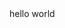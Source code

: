 <html>
    <head>
      <title>
        soap
        </title
      </head>
      <body>
 hello world
        </body>
       </html>

